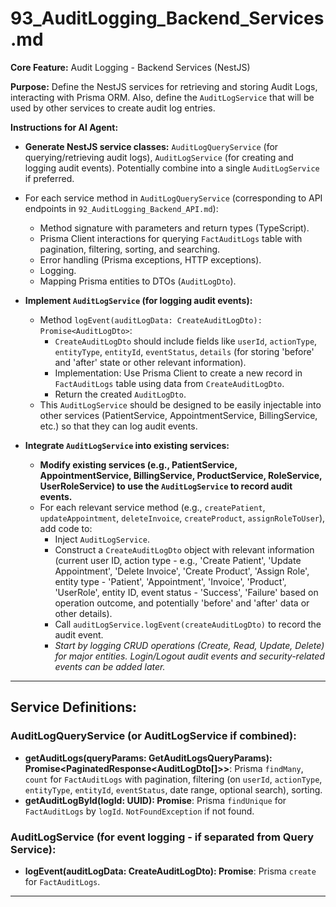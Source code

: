 # 93_AuditLogging_Backend_Services.md

**Core Feature:** Audit Logging - Backend Services (NestJS)

**Purpose:** Define the NestJS services for retrieving and storing Audit Logs, interacting with Prisma ORM.  Also, define the `AuditLogService` that will be used by other services to create audit log entries.

**Instructions for AI Agent:**

*   **Generate NestJS service classes:** `AuditLogQueryService` (for querying/retrieving audit logs), `AuditLogService` (for creating and logging audit events).  Potentially combine into a single `AuditLogService` if preferred.
*   For each service method in `AuditLogQueryService` (corresponding to API endpoints in `92_AuditLogging_Backend_API.md`):
    *   Method signature with parameters and return types (TypeScript).
    *   Prisma Client interactions for querying `FactAuditLogs` table with pagination, filtering, sorting, and searching.
    *   Error handling (Prisma exceptions, HTTP exceptions).
    *   Logging.
    *   Mapping Prisma entities to DTOs (`AuditLogDto`).

*   **Implement `AuditLogService` (for logging audit events):**
    *   Method `logEvent(auditLogData: CreateAuditLogDto): Promise<AuditLogDto>`:
        *   `CreateAuditLogDto` should include fields like `userId`, `actionType`, `entityType`, `entityId`, `eventStatus`, `details` (for storing 'before' and 'after' state or other relevant information).
        *   Implementation: Use Prisma Client to create a new record in `FactAuditLogs` table using data from `CreateAuditLogDto`.
        *   Return the created `AuditLogDto`.
    *   This `AuditLogService` should be designed to be easily injectable into other services (PatientService, AppointmentService, BillingService, etc.) so that they can log audit events.

*   **Integrate `AuditLogService` into existing services:**
    *   **Modify existing services (e.g., PatientService, AppointmentService, BillingService, ProductService, RoleService, UserRoleService) to use the `AuditLogService` to record audit events.**
    *   For each relevant service method (e.g., `createPatient`, `updateAppointment`, `deleteInvoice`, `createProduct`, `assignRoleToUser`), add code to:
        *   Inject `AuditLogService`.
        *   Construct a `CreateAuditLogDto` object with relevant information (current user ID, action type - e.g., 'Create Patient', 'Update Appointment', 'Delete Invoice', 'Create Product', 'Assign Role', entity type - 'Patient', 'Appointment', 'Invoice', 'Product', 'UserRole', entity ID, event status - 'Success', 'Failure' based on operation outcome, and potentially 'before' and 'after' data or other details).
        *   Call `auditLogService.logEvent(createAuditLogDto)` to record the audit event.
        *   *Start by logging CRUD operations (Create, Read, Update, Delete) for major entities. Login/Logout audit events and security-related events can be added later.*

---

## Service Definitions:

### AuditLogQueryService (or AuditLogService if combined):

*   **getAuditLogs(queryParams: GetAuditLogsQueryParams): Promise<PaginatedResponse<AuditLogDto[]>>**: Prisma `findMany`, `count` for `FactAuditLogs` with pagination, filtering (on `userId`, `actionType`, `entityType`, `entityId`, `eventStatus`, date range, optional search), sorting.
*   **getAuditLogById(logId: UUID): Promise<AuditLogDto>**: Prisma `findUnique` for `FactAuditLogs` by `logId`. `NotFoundException` if not found.


### AuditLogService (for event logging - if separated from Query Service):

*   **logEvent(auditLogData: CreateAuditLogDto): Promise<AuditLogDto>**: Prisma `create` for `FactAuditLogs`.

---